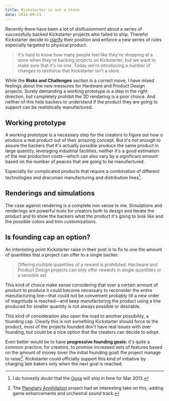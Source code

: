 ```yaml
---
title: Kickstarter is not a store
date: 2012-09-21
---
```


Recently there have been a lot of disillusionment about a series of successfully backed Kickstarter projects who failed to ship. Therefor Kickstarter decide to [clarify](http://www.kickstarter.com/blog/kickstarter-is-not-a-store) their position and enforce a new series of rules especially targeted to physical product.

> It's hard to know how many people feel like they're shopping at a store when they're backing projects on Kickstarter, but we want to make sure that it's no one. Today we're introducing a number of changes to reinforce that Kickstarter isn’t a store.

While the **Risks and Challenges** section is a correct move, I have mixed feelings about the new measures for Hardware and Product Design projects. Surely demanding a working prototype is a step in the right direction, but completely prohibit the 3D rendering is a poor choice. And neither of this help backers to understand if the product they are going to support can be realistically manufactured. 

## Working prototype 
A working prototype is a necessary step for the creators to figure out how o produce a real product out of their amazing concept. But it's not enough to assure the backers that it's actually possible produce the same product in large quantity, leveraging industrial facilities, neither it's a good estimation of the real production costs—which can also vary by a significant amount based on the number of peaces that are going to be manufactured.

Especially for complicated products that require a combination of different technologies and draconian manufacturing and distribution lines[^1]. 

## Renderings and simulations
The case against rendering is a complete non sense to me. Simulations and renderings are powerful tools for creators both to  design and iterate the product and to show the backers what the product it's going to look like and the possible colors and trim customizations.

## Is founding cap an option?
An interesting point Kickstarter raise in their post is to fix to one the amount of quantities that a project can offer to a single backer.

> Offering multiple quantities of a reward is prohibited. Hardware and Product Design projects can only offer rewards in single quantities or a sensible set

This kind of choice make sense considering that over a certain amount of product to produce it could become necessary to reconsider the entire manufacturing line—that could not be convenient probably till a new order of magnitude is reached—and keep manufacturing the product using a line produced for smaller quantity is not always possible or desirable.

This kind of consideration also open the road to another possibility, a founding cap. Clearly this is not something Kickstarter should force to the product, most of the projects founded don't have real issues with over founding, but could be a nice option that the creators can decide to adopt.

Even better would be to have **progressive founding goals**; it's quite a common practice, for creators, to promise increased sets of features based on the amount of money (over the initial founding goal) the project manage to raise[^2]. Kickstarter could officially support this kind of initiative by charging late bakers only when the next goal is reached.

 
[^1]: I do honestly doubt that the [Ouya] will ship in time for Mar 2013.

[^2]: The [Planetary Annihilation](http://www.kickstarter.com/projects/659943965/planetary-annihilation-a-next-generation-rts) project had an interesting take on this, adding game enhancements and orchestral sound track.

[Ouya]:http://www.kickstarter.com/projects/ouya/ouya-a-new-kind-of-video-game-console/posts/275869
[Discussion on HN]:http://news.ycombinator.com/item?id=4551245
